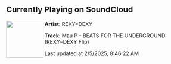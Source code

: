 ## Currently Playing on SoundCloud

[<img align="left" width="100" src="https://i1.sndcdn.com/artworks-VsGsngCYWjdblTVI-evRskw-t500x500.jpg">](https://soundcloud.com/rexy_dexy_music/mau-p-beats-for-ther-undergroundrexydexy-flip)

**Artist**: REXY=DEXY 

**Track**: Mau P - BEATS FOR THE UNDERGROUND (REXY=DEXY Flip)

Last updated at 2/5/2025, 8:46:22 AM

